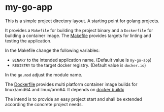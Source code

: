 # my-go-app

This is a simple project directory layout. A starting point for golang projects.

It provides a `Makefile` for building the project binary and a `Dockerfile` for building a container image. The [Makefile](Makefile) provides targets for linting and testing the application.

In the Makefile change the following variables:

- `BINARY` to the intended application name. (Default value is `my-go-app`)
- `REGISTRY` to the target docker registry. (Default value is `docker.io`)

In the `go.mod` adjust the module name.

The [Dockerfile](Dockerfile) provides multi platform container image builds for linux/amd64 and linux/arm64. It depends on [docker buildx](https://docs.docker.com/build/building/multi-platform/)

The intend is to provide an easy project start and shall be extended according the concrete project needs.
